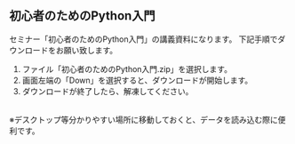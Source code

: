 ## 初心者のためのPython入門

セミナー「初心者のためのPython入門」の講義資料になります。
下記手順でダウンロードをお願い致します。
1. ファイル「初心者のためのPython入門.zip」を選択します。
2. 画面左端の「Down」を選択すると、ダウンロードが開始します。
3. ダウンロードが終了したら、解凍してください。
<br>
※デスクトップ等分かりやすい場所に移動しておくと、データを読み込む際に便利です。

